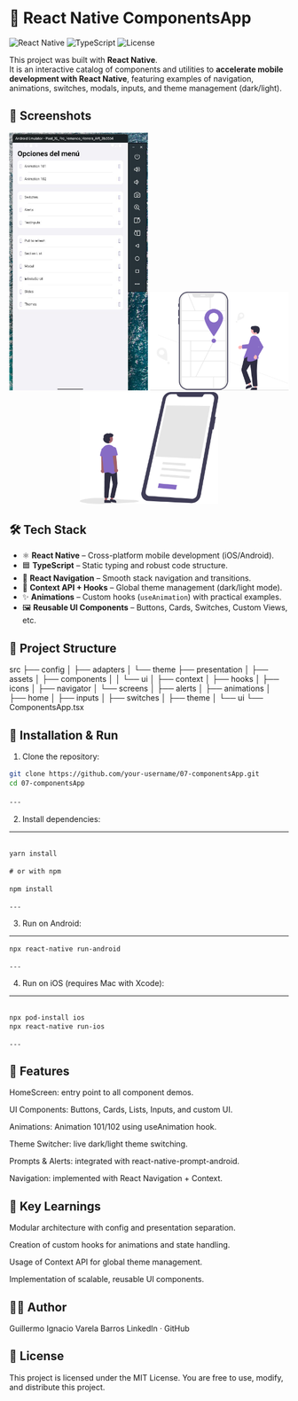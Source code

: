 # 📱 React Native ComponentsApp

![React Native](https://img.shields.io/badge/React%20Native-0.74-blue?style=flat&logo=react)
![TypeScript](https://img.shields.io/badge/TypeScript-5-blue?style=flat&logo=typescript)
![License](https://img.shields.io/badge/license-MIT-green)

This project was built with **React Native**.  
It is an interactive catalog of components and utilities to **accelerate mobile development with React Native**, featuring examples of navigation, animations, switches, modals, inputs, and theme management (dark/light).

## 📸 Screenshots

<p align="center">
  <img src="./public/screen1.jpg" alt="App Screenshot" width="250"/>
  <img src="./src/presentation/assets/slide-1.png" alt="Slide 1" width="250"/>
  <img src="./src/presentation/assets/slide-2.png" alt="Slide 2" width="250"/>
</p>

## 🛠️ Tech Stack

- ⚛️ **React Native** – Cross-platform mobile development (iOS/Android).
- 🟦 **TypeScript** – Static typing and robust code structure.
- 🧭 **React Navigation** – Smooth stack navigation and transitions.
- 🎨 **Context API + Hooks** – Global theme management (dark/light mode).
- ✨ **Animations** – Custom hooks (`useAnimation`) with practical examples.
- 🖼️ **Reusable UI Components** – Buttons, Cards, Switches, Custom Views, etc.

## 📂 Project Structure

src
├── config
│ ├── adapters
│ └── theme
├── presentation
│ ├── assets
│ ├── components
│ │ └── ui
│ ├── context
│ ├── hooks
│ ├── icons
│ ├── navigator
│ └── screens
│ ├── alerts
│ ├── animations
│ ├── home
│ ├── inputs
│ ├── switches
│ ├── theme
│ └── ui
└── ComponentsApp.tsx

## 🚀 Installation & Run

1. Clone the repository:

```bash
git clone https://github.com/your-username/07-componentsApp.git
cd 07-componentsApp

---
```

2. Install dependencies:

---

```

yarn install

# or with npm

npm install

---
```

3. Run on Android:

---

```
npx react-native run-android

---
```

4. Run on iOS (requires Mac with Xcode):

---

```

npx pod-install ios
npx react-native run-ios

---
```

## 📌 Features

HomeScreen: entry point to all component demos.

UI Components: Buttons, Cards, Lists, Inputs, and custom UI.

Animations: Animation 101/102 using useAnimation hook.

Theme Switcher: live dark/light theme switching.

Prompts & Alerts: integrated with react-native-prompt-android.

Navigation: implemented with React Navigation + Context.

## 📖 Key Learnings

Modular architecture with config and presentation separation.

Creation of custom hooks for animations and state handling.

Usage of Context API for global theme management.

Implementation of scalable, reusable UI components.

## 👨‍💻 Author

Guillermo Ignacio Varela Barros
LinkedIn · GitHub

## 📝 License

This project is licensed under the MIT License.
You are free to use, modify, and distribute this project.
